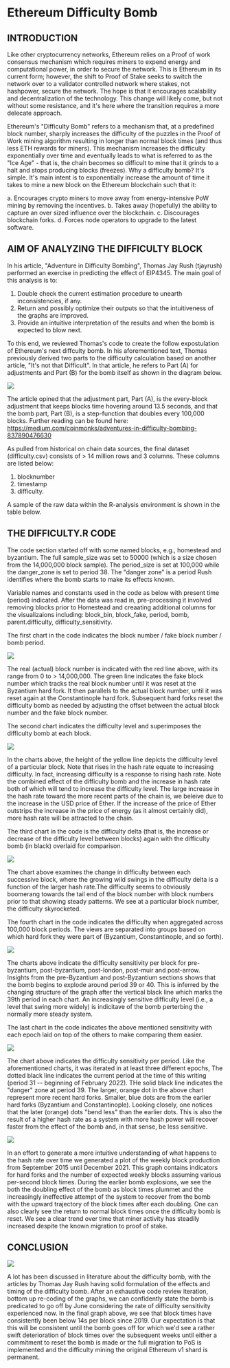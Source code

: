 # Ethereum Difficulty Bomb

## INTRODUCTION

Like other cryptocurrency networks, Ethereum relies on a Proof of work consensus mechanism which requires miners to expend energy and computational power, in order to secure the network. This is Ethereum in its current form; however, the shift to Proof of Stake seeks to switch the network over to a validator controlled network where stakes, not hashpower, secure the network. The hope is that it encourages scalability and decentralization of the technology. This change will likely come, but not without some resistance, and it's here where the transition requires a more delecate approach.

Ethereum's "Difficulty Bomb" refers to a mechanism that, at a predefined block number, sharply increases the difficulty of the puzzles in the Proof of Work mining algorithm resulting in longer than normal block times (and thus less ETH rewards for miners). This mechanism increases the difficulty exponentially over time and eventually leads to what is referred to as the "Ice Age" - that is, the chain becomes so difficult to mine that it grinds to a halt and stops producing blocks (freezes). Why a difficulty bomb? It's simple. It's main intent is to exponentially increase the amount of time it takes to mine a new block on the Ethereum blockchain such that it:

a. Encourages crypto miners to move away from energy-intensive PoW mining by removing the incentives.
b. Takes away (hopefully) the ability to capture an over sized influence over the blockchain.
c. Discourages blockchain forks.
d. Forces node operators to upgrade to the latest software.
        
## AIM OF ANALYZING THE DIFFICULTY BLOCK

In his article, "Adventure in Difficulty Bombing", Thomas Jay Rush (tjayrush) performed an exercise in predicting the effect of EIP4345. The main goal of this analysis is to:

1. Double check the current estimation procedure to unearth inconsistencies, if any.
2. Return and possibly optimize their outputs so that the intuitiveness of the graphs are improved.
3. Provide an intuitive interpretation of the results and when the bomb is expected to blow next.

To this end, we reviewed Thomas's code to create the follow expostulation of Ethereum's next diffculty bomb.  In his aforementioned text, Thomas previously derived two parts to the difficulty calculation based on another article, "It's not that Difficult". In that article, he refers to Part (A) for adjustments and Part (B) for the bomb itself as shown in the diagram below. 

![](images/equation.png)

The article opined that the adjustment part, Part (A), is the every-block adjustment that keeps blocks time hovering around 13.5 seconds, and that the bomb part, Part (B), is a step-function that doubles every 100,000 blocks. Further reading can be found here: https://medium.com/coinmonks/adventures-in-difficulty-bombing-837890476630

As pulled from historical on chain data sources, the final dataset (difficulty.csv) consists of > 14 million rows and 3 columns. These columns are listed below:

1. blocknumber
2. timestamp
3. difficulty. 
   
A sample of the raw data within the R-analysis environment is shown in the table below.

## THE DIFFICULTY.R CODE ##

The code section started off with some named blocks, e.g., homestead and byzantium. The full sample_size was set to 50000 (which is a size chosen from the 14,000,000 block sample). The period_size is set at 100,000 while the danger_zone is set to period 38. The "danger zone" is a period Rush identifies where the bomb starts to make its effects known.

Variable names and constants used in the code as below with present time (period) indicated. After the data was read in, pre-processing it involved removing blocks prior to Homestead and creaating additional columns for the visualizaions including: block_bin, block_fake, period, bomb, parent.difficulty, difficulty_sensitivity. 

The first chart in the code indicates the block number / fake block number / bomb period.

![](images/unnamed-chunk-3-1.png)

The real (actual) block number is indicated with the red line above, with its range from 0 to > 14,000,000. The green line indicates the fake block number which tracks the real block number until it was reset at the Byzantium hard fork. It then parallels to the actual block number, until it was reset again at the Constantinople hard fork. Subsequent hard forks reset the difficulty bomb as needed by adjusting the offset between the actual block number and the fake block number.

The second chart indicates the difficulty level and superimposes the difficulty bomb at each block. 

![](images/unnamed-chunk-4-1.png)

In the charts above, the height of the yellow line depicts the difficulty level of a particular block. Note that rises in the hash rate equate to increasing difficulty. In fact, increasing difficulty is a response to rising hash rate. Note the combined effect of the difficulty bomb and the increase in hash rate both of which will tend to increase the difficulty level. The large increase in the hash rate toward the more recent parts of the chain is, we beleive due to the increase in the USD price of Ether. If the increase of the price of Ether outstrips the increase in the price of energy (as it almost certainly did), more hash rate will be attracted to the chain.

The third chart in the code is the difficulty delta (that is, the increase or decrease of the difficulty level between blocks) again with the difficulty bomb (in black) overlaid for comparison.

![](images/unnamed-chunk-5-1.png)

The chart above examines the change in difficulty between each successive block, where the growing wild swings in the difficulty delta is a function of the larger hash rate.The difficulty seems to obviously boomerang towards the tail end of the block number with block numbers prior to that showing steady patterns. We see at a particular block number, the difficulty skyrocketed.

The fourth chart in the code indicates the difficulty when aggregated across 100,000 block periods. The views are separated into groups based on which hard fork they were part of (Byzantium, Constantinople, and so forth).

![](images/unnamed-chunk-6-1.png)

The charts above indicate the difficulty sensitivity per block for pre-byzantium, post-byzantium, post-london, post-muir and post-arrow. Insights from the pre-Byzantium and post-Byzantium sections shows that the bomb begins to explode around period 39 or 40. This is inferred by the changing structure of the graph after the vertical black line which marks the 39th period in each chart. An increasingly sensitive difficulty level (i.e., a level that swing more widely) is indicitave of the bomb perterbing the normally more steady system.

The last chart in the code indicates the above mentioned sensitivity with each epoch laid on top of the others to make comparing them easier.

![](images/unnamed-chunk-7-1.png)

The chart above indicates the difficulty sensitivity per period. Like the aforementioned charts, it was iterated in at least three different epochs, The dotted black line indicates the current period at the time of this writing (period 31 -- beginning of February 2022). THe solid black line indicates the "danger" zone at period 39. The larger, orange dot in the above chart represent more recent hard forks. Smaller, blue dots are from the earlier hard forks (Byzantium and Constantinople). Looking closely, one notices that the later (orange) dots "bend less" than the earlier dots. This is also the result of a higher hash rate as a system with more hash power will recover faster from the effect of the bomb and, in that sense, be less sensitive.

![](images/unnamed-chunk-8-1.png)

In an effort to generate a more intuitive understanding of what happens to the hash rate over time we generated a plot of the weekly block production from September 2015 until December 2021. This graph contains indicators for hard forks and the number of expected weekly blocks assuming various per-second block times. During the earlier bomb explosions, we see the both the doubling effect of the bomb as block times plummet and the increasingly ineffective attempt of the system to recover from the bomb with the upward trajectory of the block times after each doubling. One can also clearly see the return to normal block times once the difficulty bomb is reset. We see a clear trend over time that miner activity has steadily increased despite the known migration to proof of stake.

## CONCLUSION

![](images/hashperweek.png)

A lot has been discussed in literature about the difficulty bomb, with the articles by Thomas Jay Rush having solid formulation of the effects and timing of the difficulty bomb. After an exhaustive code review iteration, bottom up re-coding of the graphs, we can confidently state the bomb is predicated to go off by June considering the rate of difficulty sensitivity experienced now. In the final graph above, we see that block times have consistently been below 14s per block since 2019. Our expectation is that this will be consistent until the bomb goes off for which we'd see a rather swift deterioration of block times over the subsequent weeks until either a commitment to reset the bomb is made or the full migration to PoS is implemented and the difficulty mining the original Ethereum v1 shard is permanent.

